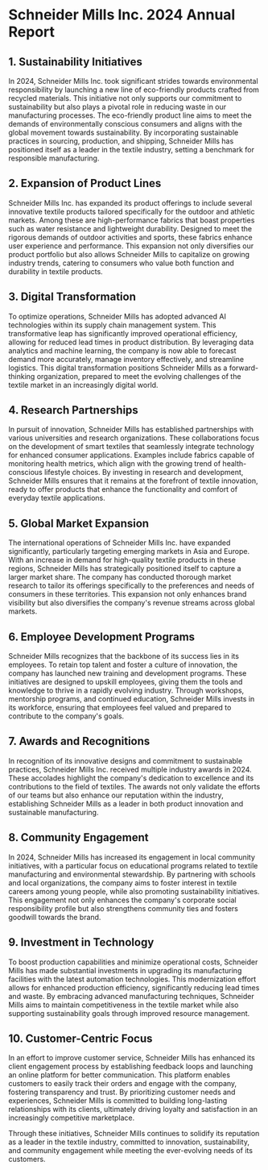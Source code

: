 # Schneider Mills Inc. 2024 Annual Report

## 1. Sustainability Initiatives
In 2024, Schneider Mills Inc. took significant strides towards environmental responsibility by launching a new line of eco-friendly products crafted from recycled materials. This initiative not only supports our commitment to sustainability but also plays a pivotal role in reducing waste in our manufacturing processes. The eco-friendly product line aims to meet the demands of environmentally conscious consumers and aligns with the global movement towards sustainability. By incorporating sustainable practices in sourcing, production, and shipping, Schneider Mills has positioned itself as a leader in the textile industry, setting a benchmark for responsible manufacturing.

## 2. Expansion of Product Lines
Schneider Mills Inc. has expanded its product offerings to include several innovative textile products tailored specifically for the outdoor and athletic markets. Among these are high-performance fabrics that boast properties such as water resistance and lightweight durability. Designed to meet the rigorous demands of outdoor activities and sports, these fabrics enhance user experience and performance. This expansion not only diversifies our product portfolio but also allows Schneider Mills to capitalize on growing industry trends, catering to consumers who value both function and durability in textile products.

## 3. Digital Transformation
To optimize operations, Schneider Mills has adopted advanced AI technologies within its supply chain management system. This transformative leap has significantly improved operational efficiency, allowing for reduced lead times in product distribution. By leveraging data analytics and machine learning, the company is now able to forecast demand more accurately, manage inventory effectively, and streamline logistics. This digital transformation positions Schneider Mills as a forward-thinking organization, prepared to meet the evolving challenges of the textile market in an increasingly digital world.

## 4. Research Partnerships
In pursuit of innovation, Schneider Mills has established partnerships with various universities and research organizations. These collaborations focus on the development of smart textiles that seamlessly integrate technology for enhanced consumer applications. Examples include fabrics capable of monitoring health metrics, which align with the growing trend of health-conscious lifestyle choices. By investing in research and development, Schneider Mills ensures that it remains at the forefront of textile innovation, ready to offer products that enhance the functionality and comfort of everyday textile applications.

## 5. Global Market Expansion
The international operations of Schneider Mills Inc. have expanded significantly, particularly targeting emerging markets in Asia and Europe. With an increase in demand for high-quality textile products in these regions, Schneider Mills has strategically positioned itself to capture a larger market share. The company has conducted thorough market research to tailor its offerings specifically to the preferences and needs of consumers in these territories. This expansion not only enhances brand visibility but also diversifies the company's revenue streams across global markets.

## 6. Employee Development Programs
Schneider Mills recognizes that the backbone of its success lies in its employees. To retain top talent and foster a culture of innovation, the company has launched new training and development programs. These initiatives are designed to upskill employees, giving them the tools and knowledge to thrive in a rapidly evolving industry. Through workshops, mentorship programs, and continued education, Schneider Mills invests in its workforce, ensuring that employees feel valued and prepared to contribute to the company's goals.

## 7. Awards and Recognitions
In recognition of its innovative designs and commitment to sustainable practices, Schneider Mills Inc. received multiple industry awards in 2024. These accolades highlight the company's dedication to excellence and its contributions to the field of textiles. The awards not only validate the efforts of our teams but also enhance our reputation within the industry, establishing Schneider Mills as a leader in both product innovation and sustainable manufacturing. 

## 8. Community Engagement
In 2024, Schneider Mills has increased its engagement in local community initiatives, with a particular focus on educational programs related to textile manufacturing and environmental stewardship. By partnering with schools and local organizations, the company aims to foster interest in textile careers among young people, while also promoting sustainability initiatives. This engagement not only enhances the company's corporate social responsibility profile but also strengthens community ties and fosters goodwill towards the brand.

## 9. Investment in Technology
To boost production capabilities and minimize operational costs, Schneider Mills has made substantial investments in upgrading its manufacturing facilities with the latest automation technologies. This modernization effort allows for enhanced production efficiency, significantly reducing lead times and waste. By embracing advanced manufacturing techniques, Schneider Mills aims to maintain competitiveness in the textile market while also supporting sustainability goals through improved resource management.

## 10. Customer-Centric Focus
In an effort to improve customer service, Schneider Mills has enhanced its client engagement process by establishing feedback loops and launching an online platform for better communication. This platform enables customers to easily track their orders and engage with the company, fostering transparency and trust. By prioritizing customer needs and experiences, Schneider Mills is committed to building long-lasting relationships with its clients, ultimately driving loyalty and satisfaction in an increasingly competitive marketplace. 

Through these initiatives, Schneider Mills continues to solidify its reputation as a leader in the textile industry, committed to innovation, sustainability, and community engagement while meeting the ever-evolving needs of its customers.